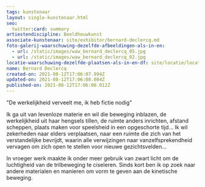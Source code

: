 ```yaml
---
tags: kunstenaar
layout: single-kunstenaar.html
seo:
  twitter:card: summary
artiestendiscipline: Beeldhouwkunst
associate-kunstenaar: site/exhibitor/bernard-declercq.md
foto-galerij-waarschuwing-dezelfde-afbeeldingen-als-in-en:
  - url: /static/images/waw_bernard_declercq_05.jpg
  - url: /static/images/waw_bernard_declercq_02.jpg
locatie-waarschuwing-dezelfde-plaatsen-als-in-en-df: site/locatie/locatie-van-juliane-lavis.md
name: Bernard Declercq
created-on: 2021-08-12T17:06:07.994Z
updated-on: 2021-08-12T17:06:08.004Z
published-on: 2021-08-12T17:06:08.012Z
---
```

"De werkelijkheid verveelt me, ik heb fictie nodig"

Ik ga uit van levenloze materie en wil die beweging inblazen, de werkelijkheid uit haar hengsels tillen,
de ruimte anders inrichten, afstand scheppen, plaats maken voor speelsheid in een opgeschorte tijd...
Ik wil zekerheden naar elders verplaatsen, naar een ruimte die zich van het verstandelijke bevrijdt,
waarin alle verwijzingen naar vanzelfsprekendheid vervagen om zich open te stellen voor nieuwe
gezichtsvelden...

In vroeger werk maakte ik onder meer gebruik van zwart licht om de luchtigheid van de trilbeweging te
ciseleren.
Sinds kort ben ik op zoek naar andere materialen en manieren om vorm te geven aan de kinetische
beweging.